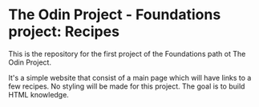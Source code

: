 # The Odin Project - Foundations project: Recipes

This is the repository for the first project of the Foundations path ot The Odin Project.

It's a simple website that consist of a main page which will have links to a few recipes.
No styling will be made for this project. The goal is to build HTML knowledge.